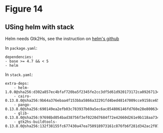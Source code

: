 # Figure 14

## USing helm with stack

Helm needs Gtk2Hs, see the instruction on [helm's github](https://github.com/z0w0/helm)

In `package.yaml`:

```
dependencies:
- base >= 4.7 && < 5
- helm
```

In `stack.yaml`:

```
extra-deps: 
    - helm-1.0.0@sha256:d302a857ec4bfaf720ba5f2345fe2cc3df5d61d920173172ca092671340f700f
    - cairo-0.13.8.0@sha256:9b64a376ebaa4f153bba5866a32291fd4bed48147009cce9158ce6533928eba8
    - pango-0.13.8.0@sha256:690149ea2efb03c783937b69a5ec6ac854806146fd760e28e800634a6c2243c1
    - glib-0.13.8.0@sha256:97698bd054bad38756f3ef0220d7684f72e42660d261e9b118aa73419ce9207d
    - gtk2hs-buildtools-0.13.8.0@sha256:132f38155fc677430a47ea750918973161c876fb6f281d342ac2f07eb99229ce
```



